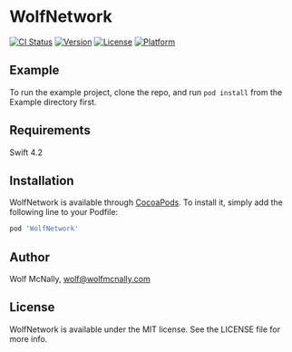 # WolfNetwork

[![CI Status](https://img.shields.io/travis/wolfmcnally/WolfNetwork.svg?style=flat)](https://travis-ci.org/wolfmcnally/WolfNetwork)
[![Version](https://img.shields.io/cocoapods/v/WolfNetwork.svg?style=flat)](https://cocoapods.org/pods/WolfNetwork)
[![License](https://img.shields.io/cocoapods/l/WolfNetwork.svg?style=flat)](https://cocoapods.org/pods/WolfNetwork)
[![Platform](https://img.shields.io/cocoapods/p/WolfNetwork.svg?style=flat)](https://cocoapods.org/pods/WolfNetwork)

## Example

To run the example project, clone the repo, and run `pod install` from the Example directory first.

## Requirements

Swift 4.2

## Installation

WolfNetwork is available through [CocoaPods](https://cocoapods.org). To install
it, simply add the following line to your Podfile:

```ruby
pod 'WolfNetwork'
```

## Author

Wolf McNally, wolf@wolfmcnally.com

## License

WolfNetwork is available under the MIT license. See the LICENSE file for more info.
